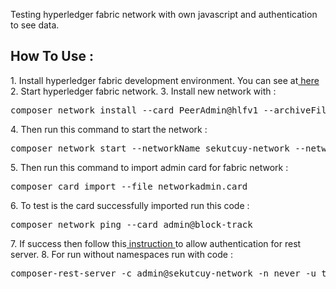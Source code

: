 Testing hyperledger fabric network with own javascript and authentication to see data.

<h2>How To Use :</h2>
  1. Install hyperledger fabric development environment. You can see at<a href ="https://hyperledger.github.io/composer/latest/installing/installing-index.html"> here</a>
  2. Start hyperledger fabric network.
  3. Install new network with :
  <pre>composer network install --card PeerAdmin@hlfv1 --archiveFile sekutcuy-network@0.0.3.bna</pre>
  4. Then run this command to start the network :
  <pre>composer network start --networkName sekutcuy-network --networkVersion 0.0.3 --networkAdmin admin --networkAdminEnrollSecret adminpw --card PeerAdmin@hlfv1 --file networkadmin.card</pre>
  5. Then run this command to import admin card for fabric network :
  <pre>composer card import --file networkadmin.card</pre>
  6. To test is the card successfully imported run this code :
  <pre>composer network ping --card admin@block-track</pre>
  7. If success then follow this<a href="https://hyperledger.github.io/composer/latest/integrating/enabling-rest-authentication"> instruction </a>to allow authentication for rest server.
  8. For run without namespaces run with code :
  <pre>composer-rest-server -c admin@sekutcuy-network -n never -u true -w true -a true</pre>
